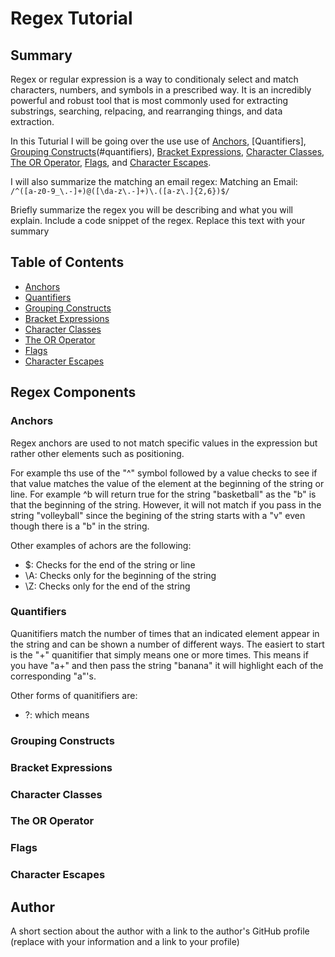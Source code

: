 # Regex Tutorial

## Summary

Regex or regular expression is a way to conditionaly select and match characters, numbers, and symbols in a prescribed way. It is an incredibly powerful and robust tool that is most commonly used for extracting substrings, searching, relpacing, and rearranging things, and data extraction.

In this Tuturial I will be going over the use use of [Anchors](#anchors), [Quantifiers], [Grouping Constructs](#grouping-constructs)(#quantifiers), [Bracket Expressions](#bracket-expressions), [Character Classes](#character-classes), [The OR Operator](#the-or-operator), [Flags](#flags), and [Character Escapes](#character-escapes).

I will also summarize the matching an email regex: Matching an Email: `/^([a-z0-9_\.-]+)@([\da-z\.-]+)\.([a-z\.]{2,6})$/`

Briefly summarize the regex you will be describing and what you will explain. Include a code snippet of the regex. Replace this text with your summary

## Table of Contents

- [Anchors](#anchors)
- [Quantifiers](#quantifiers)
- [Grouping Constructs](#grouping-constructs)
- [Bracket Expressions](#bracket-expressions)
- [Character Classes](#character-classes)
- [The OR Operator](#the-or-operator)
- [Flags](#flags)
- [Character Escapes](#character-escapes)

## Regex Components

### Anchors

Regex anchors are used to not match specific values in the expression but rather other elements such as positioning.

For example ths use of the "^" symbol followed by a value checks to see if that value matches the value of the element at the beginning of the string or line. For example ^b will return true for the string "basketball" as the "b" is that the beginning of the string. However, it will not match if you pass in the string "volleyball" since the begining of the string starts with a "v" even though there is a "b" in the string.

Other examples of achors are the following:

- $: Checks for the end of the string or line
- \A: Checks only for the beginning of the string
- \Z: Checks only for the end of the string

### Quantifiers

Quanitifiers match the number of times that an indicated element appear in the string and can be shown a number of different ways. The easiert to start is the "+" quanitifier that simply means one or more times. This means if you have "a+" and then pass the string "banana" it will highlight each of the corresponding "a"'s. 

Other forms of quanitifiers are: 

- ?: which means 

### Grouping Constructs

### Bracket Expressions

### Character Classes

### The OR Operator

### Flags

### Character Escapes

## Author

A short section about the author with a link to the author's GitHub profile (replace with your information and a link to your profile)
